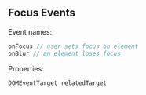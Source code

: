 ## Focus Events

Event names:
```js
onFocus // user sets focus on element
onBlur // an element loses focus
```

Properties:
```js
DOMEventTarget relatedTarget
```
